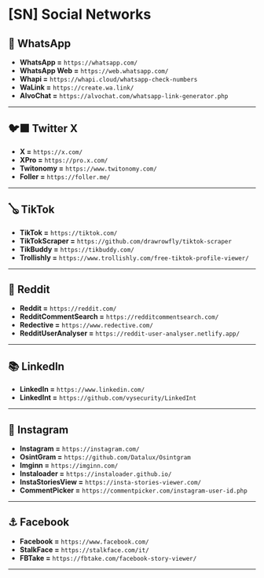 # [SN] Social Networks

## 💬 WhatsApp
- **WhatsApp =** `https://whatsapp.com/`
- **WhatsApp Web =** `https://web.whatsapp.com/`
- **Whapi =** `https://whapi.cloud/whatsapp-check-numbers`
- **WaLink =** `https://create.wa.link/`
- **AlvoChat =** `https://alvochat.com/whatsapp-link-generator.php`

---
## 🐦‍⬛ Twitter X
- **X =** `https://x.com/`
- **XPro =** `https://pro.x.com/`
- **Twitonomy =** `https://www.twitonomy.com/`
- **Foller =** `https://foller.me/`

---
## 🪕 TikTok
- **TikTok =** `https://tiktok.com/`
- **TikTokScraper =** `https://github.com/drawrowfly/tiktok-scraper`
- **TikBuddy =** `https://tikbuddy.com/`
- **Trollishly =** `https://www.trollishly.com/free-tiktok-profile-viewer/`

---
## 🤖 Reddit
- **Reddit =** `https://reddit.com/`
- **RedditCommentSearch =** `https://redditcommentsearch.com/`
- **Redective =** `https://www.redective.com/`
- **RedditUserAnalyser =** `https://reddit-user-analyser.netlify.app/`

---
## 📚 LinkedIn
- **LinkedIn =** `https://www.linkedin.com/`
- **LinkedInt =** `https://github.com/vysecurity/LinkedInt`

---

## 🎡 Instagram
- **Instagram =** `https://instagram.com/`
- **OsintGram =** `https://github.com/Datalux/Osintgram`
- **Imginn =** `https://imginn.com/`
- **Instaloader =** `https://instaloader.github.io/`
- **InstaStoriesView =** `https://insta-stories-viewer.com/`
- **CommentPicker =** `https://commentpicker.com/instagram-user-id.php`

---
## ⚓ Facebook
- **Facebook =** `https://www.facebook.com/`
- **StalkFace =** `https://stalkface.com/it/`
- **FBTake =** `https://fbtake.com/facebook-story-viewer/`
---
